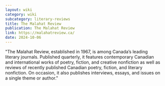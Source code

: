 ```yaml
---
layout: wiki
category: wiki
subcategory: literary-reviews
title: The Malahat Review
publication: The Malahat Review
link: https://malahatreview.ca/
date: 2024-10-06
---
```


"The Malahat Review, established in 1967, is among Canada’s leading literary journals. Published quarterly, it features contemporary Canadian and international works of poetry, fiction, and creative nonfiction as well as reviews of recently published Canadian poetry, fiction, and literary nonfiction. On occasion, it also publishes interviews, essays, and issues on a single theme or author."

